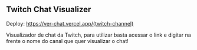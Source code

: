 ## Twitch Chat Visualizer 

Deploy: https://ver-chat.vercel.app/(twitch-channel)

Visualizador de chat da Twitch, para utilizar basta acessar o link e digitar na frente o nome do canal que quer visualizar o chat!